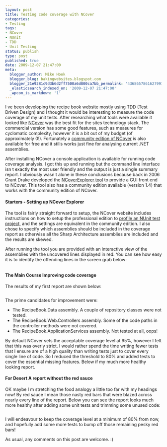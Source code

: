 ```yaml
---
layout: post
title: Testing code coverage with NCover
categories:
- Testing
tags:
- NCover
- NUnit
- TDD
- Unit Testing
status: publish
type: post
published: true
date: 2009-12-07 21:47:00
meta:
  blogger_author: Mike Hook
  blogger_blog: bakingwebsites.blogspot.com
  blogger_21e9281c9d3b6d2ff7500a6d800ca7bb_permalink: '4368657861627991904'
  _elasticsearch_indexed_on: '2009-12-07 21:47:00'
  _wpcom_is_markdown: '1'
---
```

I   ve been developing the recipe book website mostly using TDD (Test Driven Design) and I thought it would be interesting to measure the code coverage of my unit tests. After researching what tools were available it looked like <a href="http://www.ncover.com/">NCover</a> was the best fit for the sites technology stack. The commercial version has some good features, such as measures for cyclomatic complexity, however it is a bit out of my budget (of approximately   0!). Fortunately a <a href="http://www.ncover.com/download/community">community edition of NCover</a> is also available for free and it stills works just fine for analysing current .NET assemblies.

After installing NCover a console application is available for running code coverage analysis. I got this up and running but the command line interface isn   t exactly the most user friendly and the output is just a single summary report. I obviously wasn   t alone in these conclusions because back in 2006 Grant Drake developed the <a href="http://www.kiwidude.com/blog/2006/01/ncoverexplorer-debut.html">NCoverExplorer tool</a> to provide a GUI front end to NCover. This tool also has a community edition available (version 1.4) that works with the community edition of NCover.

<h4>Starters - Setting up NCover Explorer</h4>

The tool is fairly straight forward to setup, the NCover website includes instructions on how to setup the professional edition to <a href="http://docs.ncover.com/how-to/running-ncover-with-your-unit-testing-framework/nunit/">profile an NUnit test project</a>, and the settings are equivalent in the community edition. I also chose to specify which assemblies should be included in the coverage report as otherwise all the Sharp Architecture assemblies are included and the results are skewed.

After running the tool you are provided with an interactive view of the assemblies with the uncovered lines displayed in red. You can see how easy it is to identify the offending lines in the screen grab below:

<a style="margin-bottom:1em;margin-right:1em;" href="http://4.bp.blogspot.com/_5hQeqbPSrks/Sx15F3sFlqI/AAAAAAAAAA8/yrLagOXdmxc/s1600/NCoverExplorer2.jpg"><img src="http://lh3.ggpht.com/_5hQeqbPSrks/Sx1745WamzI/AAAAAAAAAB4/PAdEtdGUeBE/s800/NCoverExplorer2.jpg" border="0" alt="" /></a>

<h4>The Main Course     Improving code coverage</h4>

The results of my first report are shown below:

<a href="http://imageshack.com/a/img268/8057/6zqn.jpg"><img class="alignnone size-full wp-image-31" title="NCover Report" src="http://imageshack.com/a/img268/8057/6zqn.jpg" alt="" /></a>

The prime candidates for improvement were:

<ul>
    <li>The RecipeBook.Data assembly. A couple of repository classes were not tested.</li>
    <li>The RecipeBook.Web.Controllers assembly. Some of the code paths in the controller methods were not covered.</li>
    <li>The RecipeBook.ApplicationServices assembly. Not tested at all, oops!</li>
</ul>

By default NCover sets the acceptable coverage level at 95%, however I felt that this was overly strict. I would rather spend the time writing fewer tests that I ensure are of a high quality than writing tests just to cover every single line of code. So I reduced the threshold to 80% and added tests to cover the essential missing features. Below if my much more healthy looking report.

<h4>For Desert     A report without the red sauce</h4>

OK maybe I   m stretching the food analogy a little too far with my headings now! By red sauce I mean those nasty red bars that were blazed across nearly every line of the report. Below you can see the report looks much more healthy after adding some unit tests and trimming some unused code:

<a href="http://imageshack.com/a/img163/5125/23o5.jpg"><img class="alignnone size-full wp-image-32" title="NCover Report - 80% coverage" src="http://imageshack.com/a/img163/5125/23o5.jpg" alt="" /></a>

I will endeavour to keep the coverage level at a minimum of 80% from now, and hopefully add some more tests to bump off those remaining pesky red bars!

As usual, any comments on this post are welcome. :)
